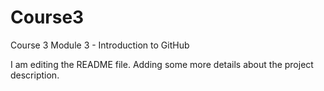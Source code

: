 # Course3
Course 3 Module 3 - Introduction to GitHub

I am editing the README file. Adding some more details about the project description.
